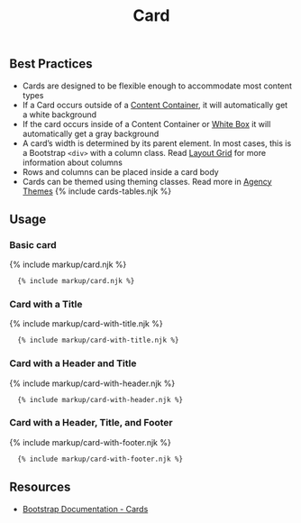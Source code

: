 ﻿---
title: Card
summary: Cards are containers for related content or information.
tags: components, card
layout: guide
eleventyNavigation:
  key: Card
  parent: Components
  order: 130
  excerpt: Cards are containers for related content or information.
  img: /img/illustrations/illus-cards.svg
---
## Best Practices

- Cards are designed to be flexible enough to accommodate most content types
- If a Card occurs outside of a [Content Container](/components/boxes/#content-container), it will automatically get a white background 
- If the card occurs inside of a Content Container or [White Box](/components/boxes/#white-box) it will automatically get a gray background
- A card’s width is determined by its parent element. In most cases, this is a Bootstrap `<div>` with a column class. Read [Layout Grid](/components/layout-grid/) for more information about columns
- Rows and columns can be placed inside a card body
- Cards can be themed using theming classes. Read more in [Agency Themes](/foundation/agency-theming/)
{% include cards-tables.njk %}

## Usage

### Basic card

{% include markup/card.njk %}
```html
  {% include markup/card.njk %}
```

### Card with a Title

{% include markup/card-with-title.njk %}
```html
  {% include markup/card-with-title.njk %}
```

### Card with a Header and Title

{% include markup/card-with-header.njk %}
```html
  {% include markup/card-with-header.njk %}
```

### Card with a Header, Title, and Footer

{% include markup/card-with-footer.njk %}
```html
  {% include markup/card-with-footer.njk %}
```



## Resources

* <a href="https://getbootstrap.com/docs/5.1/components/card/" target="_blank">Bootstrap Documentation - Cards</a>
